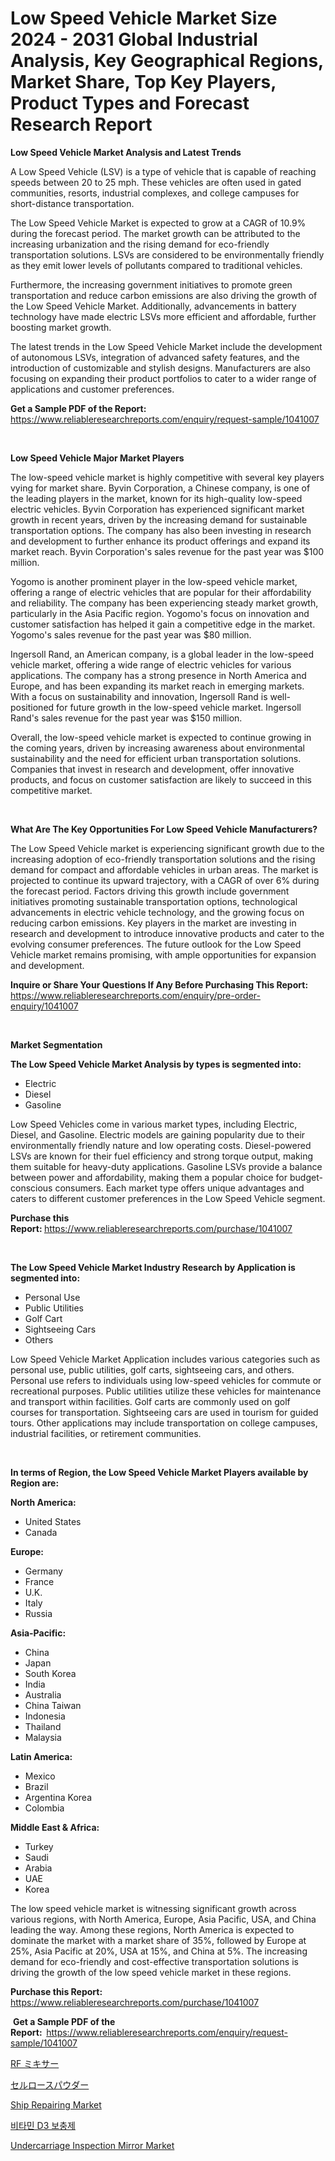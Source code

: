 <p><h1>Low Speed Vehicle Market Size 2024 - 2031 Global Industrial Analysis, Key Geographical Regions, Market Share, Top Key Players, Product Types and Forecast Research Report</h1></p><p><strong>Low Speed Vehicle Market Analysis and Latest Trends</strong></p>
<p><p>A Low Speed Vehicle (LSV) is a type of vehicle that is capable of reaching speeds between 20 to 25 mph. These vehicles are often used in gated communities, resorts, industrial complexes, and college campuses for short-distance transportation.</p><p>The Low Speed Vehicle Market is expected to grow at a CAGR of 10.9% during the forecast period. The market growth can be attributed to the increasing urbanization and the rising demand for eco-friendly transportation solutions. LSVs are considered to be environmentally friendly as they emit lower levels of pollutants compared to traditional vehicles.</p><p>Furthermore, the increasing government initiatives to promote green transportation and reduce carbon emissions are also driving the growth of the Low Speed Vehicle Market. Additionally, advancements in battery technology have made electric LSVs more efficient and affordable, further boosting market growth.</p><p>The latest trends in the Low Speed Vehicle Market include the development of autonomous LSVs, integration of advanced safety features, and the introduction of customizable and stylish designs. Manufacturers are also focusing on expanding their product portfolios to cater to a wider range of applications and customer preferences.</p></p>
<p><strong>Get a Sample PDF of the Report:&nbsp;</strong> <a href="https://www.reliableresearchreports.com/enquiry/request-sample/1041007">https://www.reliableresearchreports.com/enquiry/request-sample/1041007</a></p>
<p>&nbsp;</p>
<p><strong>Low Speed Vehicle Major Market Players</strong></p>
<p><p>The low-speed vehicle market is highly competitive with several key players vying for market share. Byvin Corporation, a Chinese company, is one of the leading players in the market, known for its high-quality low-speed electric vehicles. Byvin Corporation has experienced significant market growth in recent years, driven by the increasing demand for sustainable transportation options. The company has also been investing in research and development to further enhance its product offerings and expand its market reach. Byvin Corporation's sales revenue for the past year was $100 million.</p><p>Yogomo is another prominent player in the low-speed vehicle market, offering a range of electric vehicles that are popular for their affordability and reliability. The company has been experiencing steady market growth, particularly in the Asia Pacific region. Yogomo's focus on innovation and customer satisfaction has helped it gain a competitive edge in the market. Yogomo's sales revenue for the past year was $80 million.</p><p>Ingersoll Rand, an American company, is a global leader in the low-speed vehicle market, offering a wide range of electric vehicles for various applications. The company has a strong presence in North America and Europe, and has been expanding its market reach in emerging markets. With a focus on sustainability and innovation, Ingersoll Rand is well-positioned for future growth in the low-speed vehicle market. Ingersoll Rand's sales revenue for the past year was $150 million.</p><p>Overall, the low-speed vehicle market is expected to continue growing in the coming years, driven by increasing awareness about environmental sustainability and the need for efficient urban transportation solutions. Companies that invest in research and development, offer innovative products, and focus on customer satisfaction are likely to succeed in this competitive market.</p></p>
<p>&nbsp;</p>
<p><strong>What Are The Key Opportunities For Low Speed Vehicle Manufacturers?</strong></p>
<p><p>The Low Speed Vehicle market is experiencing significant growth due to the increasing adoption of eco-friendly transportation solutions and the rising demand for compact and affordable vehicles in urban areas. The market is projected to continue its upward trajectory, with a CAGR of over 6% during the forecast period. Factors driving this growth include government initiatives promoting sustainable transportation options, technological advancements in electric vehicle technology, and the growing focus on reducing carbon emissions. Key players in the market are investing in research and development to introduce innovative products and cater to the evolving consumer preferences. The future outlook for the Low Speed Vehicle market remains promising, with ample opportunities for expansion and development.</p></p>
<p><strong>Inquire or Share Your Questions If Any Before Purchasing This Report:</strong> <a href="https://www.reliableresearchreports.com/enquiry/pre-order-enquiry/1041007">https://www.reliableresearchreports.com/enquiry/pre-order-enquiry/1041007</a></p>
<p>&nbsp;</p>
<p><strong>Market Segmentation</strong></p>
<p><strong>The Low Speed Vehicle Market Analysis by types is segmented into:</strong></p>
<p><ul><li>Electric</li><li>Diesel</li><li>Gasoline</li></ul></p>
<p><p>Low Speed Vehicles come in various market types, including Electric, Diesel, and Gasoline. Electric models are gaining popularity due to their environmentally friendly nature and low operating costs. Diesel-powered LSVs are known for their fuel efficiency and strong torque output, making them suitable for heavy-duty applications. Gasoline LSVs provide a balance between power and affordability, making them a popular choice for budget-conscious consumers. Each market type offers unique advantages and caters to different customer preferences in the Low Speed Vehicle segment.</p></p>
<p><strong>Purchase this Report:&nbsp;</strong><a href="https://www.reliableresearchreports.com/purchase/1041007">https://www.reliableresearchreports.com/purchase/1041007</a></p>
<p>&nbsp;</p>
<p><strong>The Low Speed Vehicle Market Industry Research by Application is segmented into:</strong></p>
<p><ul><li>Personal Use</li><li>Public Utilities</li><li>Golf Cart</li><li>Sightseeing Cars</li><li>Others</li></ul></p>
<p><p>Low Speed Vehicle Market Application includes various categories such as personal use, public utilities, golf carts, sightseeing cars, and others. Personal use refers to individuals using low-speed vehicles for commute or recreational purposes. Public utilities utilize these vehicles for maintenance and transport within facilities. Golf carts are commonly used on golf courses for transportation. Sightseeing cars are used in tourism for guided tours. Other applications may include transportation on college campuses, industrial facilities, or retirement communities.</p></p>
<p>&nbsp;</p>
<p><strong>In terms of Region, the Low Speed Vehicle Market Players available by Region are:</strong></p>
<p>
    <p> <strong> North America: </strong>
        <ul>
            <li>United States</li>
            <li>Canada</li>
        </ul>
        </p> 
    <p> <strong> Europe: </strong>
        <ul>
            <li>Germany</li>
            <li>France</li>
            <li>U.K.</li>
            <li>Italy</li>
            <li>Russia</li>
        </ul>
        </p> 
    <p> <strong> Asia-Pacific: </strong>
        <ul>
            <li>China</li>
            <li>Japan</li>
            <li>South Korea</li>
            <li>India</li>
            <li>Australia</li>
            <li>China Taiwan</li>
            <li>Indonesia</li>
            <li>Thailand</li>
            <li>Malaysia</li>
        </ul>
        </p> 
    <p> <strong> Latin America: </strong>
        <ul>
            <li>Mexico</li>
            <li>Brazil</li>
            <li>Argentina Korea</li>
            <li>Colombia</li>
        </ul>
        </p> 
    <p> <strong> Middle East & Africa: </strong>
        <ul>
            <li>Turkey</li>
            <li>Saudi</li>
            <li>Arabia</li>
            <li>UAE</li>
            <li>Korea</li>
        </ul>
    </p>
    </p>
<p><p>The low speed vehicle market is witnessing significant growth across various regions, with North America, Europe, Asia Pacific, USA, and China leading the way. Among these regions, North America is expected to dominate the market with a market share of 35%, followed by Europe at 25%, Asia Pacific at 20%, USA at 15%, and China at 5%. The increasing demand for eco-friendly and cost-effective transportation solutions is driving the growth of the low speed vehicle market in these regions.</p></p>
<p><strong>Purchase this Report: </strong><a href="https://www.reliableresearchreports.com/purchase/1041007">https://www.reliableresearchreports.com/purchase/1041007</a></p>
<p>&nbsp;<strong>Get a Sample PDF of the Report:&nbsp;&nbsp;</strong><a href="https://www.reliableresearchreports.com/enquiry/request-sample/1041007">https://www.reliableresearchreports.com/enquiry/request-sample/1041007</a></p>
<p><strong></strong></p>
<p><p><a href="https://medium.com/@nofrinla/rf%E3%83%9F%E3%82%AD%E3%82%B5%E3%83%BC%E3%83%9E%E3%83%BC%E3%82%B1%E3%83%83%E3%83%88-%E5%B8%82%E5%A0%B4cagr-%E5%B8%82%E5%A0%B4%E5%8B%95%E5%90%91-%E3%81%8A%E3%82%88%E3%81%B3%E6%88%90%E9%95%B7%E6%88%A6%E7%95%A5%E3%81%AB%E9%96%A2%E3%81%99%E3%82%8B%E6%B4%9E%E5%AF%9F-4b9a70a4a14f">RF ミキサー</a></p><p><a href="https://medium.com/@nofrinla/%E3%82%BB%E3%83%AB%E3%83%AD%E3%83%BC%E3%82%B9%E3%83%91%E3%82%A6%E3%83%80%E3%83%BC%E5%B8%82%E5%A0%B4%E3%81%AF-2031%E5%B9%B4%E3%81%BE%E3%81%A7%E3%81%AE%E5%B8%82%E5%A0%B4%E3%82%B7%E3%82%A7%E3%82%A2-%E3%82%B5%E3%82%A4%E3%82%BA-%E4%BA%88%E6%B8%AC%E3%82%92%E9%87%8D%E7%82%B9%E7%9A%84%E3%81%AB%E6%89%B1%E3%81%A3%E3%81%A6%E3%81%84%E3%81%BE%E3%81%99-67b95aac76dc">セルロースパウダー</a></p><p><a href="https://github.com/arionmp/Market-Research-Report-List-2/blob/main/ship-repairing-market.md">Ship Repairing Market</a></p><p><a href="https://medium.com/@shareneboothestellesvwq36l/%EB%B9%84%ED%83%80%EB%AF%BC-d3-%EB%B3%B4%EC%A1%B0%EC%A0%9C-%EC%8B%9C%EC%9E%A5-2031%EB%85%84%EA%B9%8C%EC%A7%80%EC%9D%98-%ED%8A%B8%EB%A0%8C%EB%93%9C-%EC%98%88%EC%B8%A1-%EB%B0%8F-%EA%B2%BD%EC%9F%81-%EB%B6%84%EC%84%9D-80433e6796f7">비타민 D3 보충제</a></p><p><a href="https://github.com/pgtimber/Market-Research-Report-List-1/blob/main/undercarriage-inspection-mirror-market.md">Undercarriage Inspection Mirror Market</a></p></p>